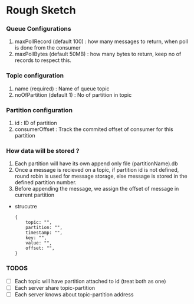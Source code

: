 # Rough Sketch

### Queue Configurations

1. maxPollRecord (default 100) : how many messages to return, when poll is done from the consumer
2. maxPollBytes (default 50MB) : how many bytes to return, keep no of records to respect this.


### Topic configuration

1. name (required) : Name of queue topic
2. noOfPartition (default 1) : No of partition in topic

### Partition configuration

1. id : ID of partition
2. consumerOffset : Track the commited offset of consumer
for this partition

### How data will be stored ?

1. Each partition will have its own append only file (partitionName).db 
2. Once a message is recieved on a topic, if partition id is not defined, round robin is used for message storage, else message is stored in the defined partition number.
3. Before appending the message, we assign the offset of message in current partition

- strucutre
    ```
    {
        topic: "",
        partition: "",
        timestamp: "",
        key: "",
        value: "",
        offset: "",
    }
    ```

### TODOS 

- [ ] Each topic will have partition attached to id (treat both as one)
- [ ] Each server share topic-partition 
- [ ] Each server knows about topic-partition address
